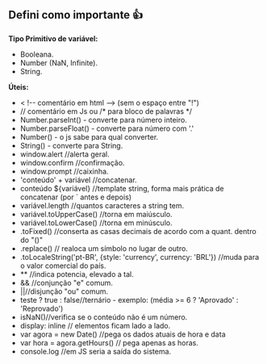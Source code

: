 ## Defini como importante :thumbsup:  ##
**Tipo Primitivo de variável:**
- Booleana.
- Number (NaN, Infinite).
- String.

**Úteis:**
- < !-- comentário em html --> (sem o espaço entre "!")
- // comentário em Js ou /* para bloco de palavras */
- Number.parseInt() - converte para número inteiro.
- Number.parseFloat() - converte para número com '.'
- Number() - o js sabe para qual converter.
- String() - converte para String.
- window.alert //alerta geral.
- window.confirm //confirmação.
- window.prompt //caixinha.
- 'conteúdo' + variável //concatenar.
- conteúdo ${variável} //template string, forma mais prática de concatenar (por ` antes e depois)
- variável.length //quantos caracteres a string tem.
- variável.toUpperCase() //torna em maiúsculo.
- variável.toLowerCase() //torna em minúsculo.
- .toFixed() //conserta as casas decimais de acordo com a quant. dentro do "()"
- .replace() // realoca um símbolo no lugar de outro.
- .toLocaleString('pt-BR', {style: 'currency', currency: 'BRL'}) //muda para o valor comercial do país.
- ** //indica potencia, elevado a tal.
- && //conjunção "e" comum.
- ||//disjunção "ou" comum.
- teste ? true : false//ternário - exemplo: (média >= 6 ? 'Aprovado' : 'Reprovado')
- isNaN()//verifica se o conteúdo não é um número.
- display: inline // elementos ficam lado a lado.
- var agora = new Date() //pega os dados atuais de hora e data
- var hora = agora.getHours() // pega apenas as horas.
- console.log //em JS seria a saída do sistema.
